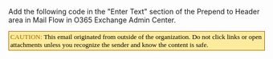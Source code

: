 Add the following code in the "Enter Text" section of the Prepend to Header area in Mail Flow in O365 Exchange Admin Center.

<p><div style="background-color:#FFEB9C; width:100%; border-style: solid; border-color:#9C6500; border-width:1pt; padding:2pt; font-size:10pt; line-height:12pt; font-family:'Calibri'; color:Black; text-align: left;"><span style="color:#9C6500"; font-weight:bold;>CAUTION:</span> This email originated from outside of the organization. Do not click links or open attachments unless you recognize the sender and know the content is safe.</div><br></p>
